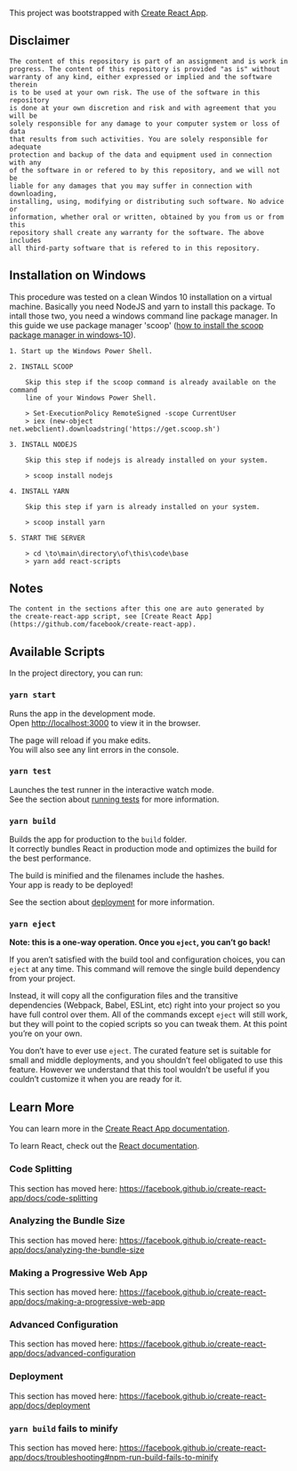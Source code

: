 This project was bootstrapped with [Create React App](https://github.com/facebook/create-react-app).

## Disclaimer

    The content of this repository is part of an assignment and is work in
    progress. The content of this repository is provided "as is" without
    warranty of any kind, either expressed or implied and the software therein
    is to be used at your own risk. The use of the software in this repository
    is done at your own discretion and risk and with agreement that you will be
    solely responsible for any damage to your computer system or loss of data
    that results from such activities. You are solely responsible for adequate
    protection and backup of the data and equipment used in connection with any
    of the software in or refered to by this repository, and we will not be
    liable for any damages that you may suffer in connection with downloading,
    installing, using, modifying or distributing such software. No advice or
    information, whether oral or written, obtained by you from us or from this
    repository shall create any warranty for the software. The above includes
    all third-party software that is refered to in this repository.

## Installation on Windows

This procedure was tested on a clean Windos 10 installation on a virtual
machine. Basically you need NodeJS and yarn to install this package. To
intall those two, you need a windows command line package manager. In this
guide we use package manager 'scoop'
([how to install the scoop package manager in windows-10](https://www.onmsft.com/how-to/how-to-install-the-scoop-package-manager-in-windows-10)).

    1. Start up the Windows Power Shell.

    2. INSTALL SCOOP

        Skip this step if the scoop command is already available on the command
        line of your Windows Power Shell.

        > Set-ExecutionPolicy RemoteSigned -scope CurrentUser
        > iex (new-object net.webclient).downloadstring('https://get.scoop.sh')

    3. INSTALL NODEJS

        Skip this step if nodejs is already installed on your system.

        > scoop install nodejs

    4. INSTALL YARN

        Skip this step if yarn is already installed on your system.

        > scoop install yarn

    5. START THE SERVER

        > cd \to\main\directory\of\this\code\base
        > yarn add react-scripts

## Notes

    The content in the sections after this one are auto generated by
    the create-react-app script, see [Create React App](https://github.com/facebook/create-react-app).

## Available Scripts

In the project directory, you can run:

### `yarn start`

Runs the app in the development mode.<br />
Open [http://localhost:3000](http://localhost:3000) to view it in the browser.

The page will reload if you make edits.<br />
You will also see any lint errors in the console.

### `yarn test`

Launches the test runner in the interactive watch mode.<br />
See the section about [running tests](https://facebook.github.io/create-react-app/docs/running-tests) for more information.

### `yarn build`

Builds the app for production to the `build` folder.<br />
It correctly bundles React in production mode and optimizes the build for the best performance.

The build is minified and the filenames include the hashes.<br />
Your app is ready to be deployed!

See the section about [deployment](https://facebook.github.io/create-react-app/docs/deployment) for more information.

### `yarn eject`

**Note: this is a one-way operation. Once you `eject`, you can’t go back!**

If you aren’t satisfied with the build tool and configuration choices, you can `eject` at any time. This command will remove the single build dependency from your project.

Instead, it will copy all the configuration files and the transitive dependencies (Webpack, Babel, ESLint, etc) right into your project so you have full control over them. All of the commands except `eject` will still work, but they will point to the copied scripts so you can tweak them. At this point you’re on your own.

You don’t have to ever use `eject`. The curated feature set is suitable for small and middle deployments, and you shouldn’t feel obligated to use this feature. However we understand that this tool wouldn’t be useful if you couldn’t customize it when you are ready for it.

## Learn More

You can learn more in the [Create React App documentation](https://facebook.github.io/create-react-app/docs/getting-started).

To learn React, check out the [React documentation](https://reactjs.org/).

### Code Splitting

This section has moved here: https://facebook.github.io/create-react-app/docs/code-splitting

### Analyzing the Bundle Size

This section has moved here: https://facebook.github.io/create-react-app/docs/analyzing-the-bundle-size

### Making a Progressive Web App

This section has moved here: https://facebook.github.io/create-react-app/docs/making-a-progressive-web-app

### Advanced Configuration

This section has moved here: https://facebook.github.io/create-react-app/docs/advanced-configuration

### Deployment

This section has moved here: https://facebook.github.io/create-react-app/docs/deployment

### `yarn build` fails to minify

This section has moved here: https://facebook.github.io/create-react-app/docs/troubleshooting#npm-run-build-fails-to-minify
